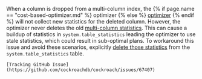 When a column is dropped from a multi-column index, the {% if page.name == "cost-based-optimizer.md" %} optimizer {% else %} [optimizer](cost-based-optimizer.html) {% endif %} will not collect new statistics for the deleted column. However, the optimizer never deletes the old [multi-column statistics](create-statistics.html#create-statistics-on-multiple-columns). This can cause a buildup of statistics in `system.table_statistics` leading the optimizer to use stale statistics, which could result in sub-optimal plans. To workaround this issue and avoid these scenarios, explicitly [delete those statistics](create-statistics.html#delete-statistics) from the `system.table_statistics` table.

    [Tracking GitHub Issue](https://github.com/cockroachdb/cockroach/issues/67407)
